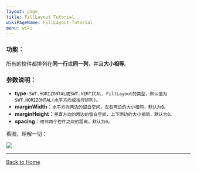 ```yaml
---
layout: page
title: FillLayout Tutorial
wikiPageName: FillLayout-Tutorial
menu: wiki
---
```


### 功能：

所有的控件都排列在**同一行**或**同一列**，并且**大小相等**。

### 参数说明：

  * **type**: `SWT.HORIZONTAL或SWT.VERTICAL，FillLayout的类型，默认值为SWT.HORIZONTAL(水平方向或按行排列)。`
  * **marginWidth**：`水平方向两边的留白空间，左右两边的大小相同，默认为0。`
  * **marginHeight**：`垂直方向的两边的留白空间，上下两边的大小相同，默认为0。`
  * **spacing**：`相邻两个控件之间的距离，默认为0。`
  
看图，理解一切：

![]({{site.baseurl}}/eclipse.tutorial/wiki/images/image_swt_filllayout.gif)


***
[Back to Home]({{site.baseurl}}/eclipse.tutorial/wiki/)